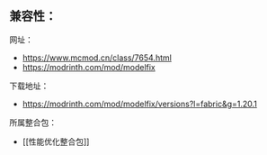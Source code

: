 兼容性：
- 

网址：
- https://www.mcmod.cn/class/7654.html
- https://modrinth.com/mod/modelfix

下载地址：
- https://modrinth.com/mod/modelfix/versions?l=fabric&g=1.20.1

所属整合包：
- [[性能优化整合包]]